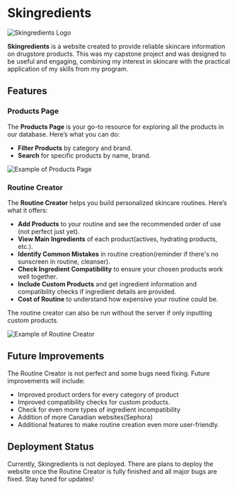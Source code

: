 # Skingredients

![Skingredients Logo](https://github.com/Otakubuns/skingredients/assets/77337386/9ab42cb1-199b-45eb-8f89-28c091cd8751)

**Skingredients** is a website created to provide reliable skincare information on drugstore products. 
This was my capstone project and was designed to be useful and engaging, combining my interest in skincare with the practical application of my skills from my program.

## Features

### Products Page

The **Products Page** is your go-to resource for exploring all the products in our database. Here’s what you can do:

- **Filter Products** by category and brand.
- **Search** for specific products by name, brand.

![Example of Products Page](https://github.com/Otakubuns/skingredients/assets/77337386/e7fbe610-7fb4-4d8b-a06e-87c7f79f0e55)

### Routine Creator

The **Routine Creator** helps you build personalized skincare routines. Here’s what it offers:

- **Add Products** to your routine and see the recommended order of use (not perfect just yet).
- **View Main Ingredients** of each product(actives, hydrating products, etc.).
- **Identify Common Mistakes** in routine creation(reminder if there's no sunscreen in routine, cleanser).
- **Check Ingredient Compatibility** to ensure your chosen products work well together.
- **Include Custom Products** and get ingredient information and compatibility checks if ingredient details are provided.
- **Cost of Routine** to understand how expensive your routine could be.

The routine creator can also be run without the server if only inputting custom products.

![Example of Routine Creator](https://github.com/Otakubuns/skingredients/assets/77337386/5c8a8c44-e864-49ed-8f30-d6f497f0cf63)

## Future Improvements

The Routine Creator is not perfect and some bugs need fixing. Future improvements will include:

- Improved product orders for every category of product
- Improved compatibility checks for custom products.
- Check for even more types of ingredient incompatibility
- Addition of more Canadian websites(Sephora)
- Additional features to make routine creation even more user-friendly.

## Deployment Status

Currently, Skingredients is not deployed. There are plans to deploy the website once the Routine Creator is fully finished and all major bugs are fixed. Stay tuned for updates!
